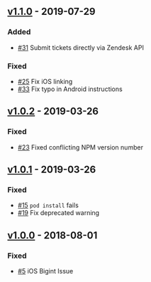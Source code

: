 ## [v1.1.0](https://github.com/synapsestudios/react-native-zendesk-support/compare/v1.0.2...v1.1.0) - 2019-07-29
### Added
- [#31](https://github.com/synapsestudios/react-native-zendesk-support/issues/31) Submit tickets directly via Zendesk API

### Fixed
- [#25](https://github.com/synapsestudios/react-native-zendesk-support/issues/25) Fix iOS linking
- [#33](https://github.com/synapsestudios/react-native-zendesk-support/pull/33) Fix typo in Android instructions

## [v1.0.2](https://github.com/synapsestudios/react-native-zendesk-support/compare/v1.0.1...v1.0.2) - 2019-03-26
### Fixed
- [#23](https://github.com/synapsestudios/react-native-zendesk-support/issues/23) Fixed conflicting NPM version number

## [v1.0.1](https://github.com/synapsestudios/react-native-zendesk-support/compare/v1.0.0...v1.0.1) - 2019-03-26
### Fixed
- [#15](https://github.com/synapsestudios/react-native-zendesk-support/issues/15) `pod install` fails
- [#19](https://github.com/synapsestudios/react-native-zendesk-support/issues/19) Fix deprecated warning

## [v1.0.0](https://github.com/synapsestudios/react-native-zendesk-support/releases/tag/v0.1.0) - 2018-08-01
### Fixed
- [#5](https://github.com/synapsestudios/react-native-zendesk-support/issues/5) iOS Bigint Issue
